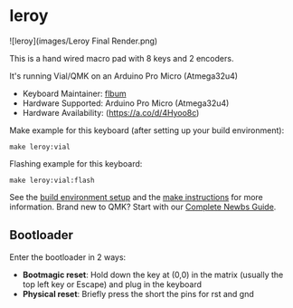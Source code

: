 # leroy

![leroy](images/Leroy Final Render.png)

This is a hand wired macro pad with 8 keys and 2 encoders.

It's running Vial/QMK on an Arduino Pro Micro (Atmega32u4)


* Keyboard Maintainer: [flbum](https://github.com/flbum)
* Hardware Supported: Arduino Pro Micro (Atmega32u4)
* Hardware Availability: (https://a.co/d/4Hyoo8c)

Make example for this keyboard (after setting up your build environment):

    make leroy:vial

Flashing example for this keyboard:

    make leroy:vial:flash

See the [build environment setup](https://docs.qmk.fm/#/getting_started_build_tools) and the [make instructions](https://docs.qmk.fm/#/getting_started_make_guide) for more information. Brand new to QMK? Start with our [Complete Newbs Guide](https://docs.qmk.fm/#/newbs).

## Bootloader

Enter the bootloader in 2 ways:

* **Bootmagic reset**: Hold down the key at (0,0) in the matrix (usually the top left key or Escape) and plug in the keyboard
* **Physical reset**: Briefly press the short the pins for rst and gnd